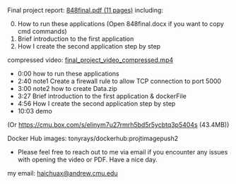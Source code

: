 
Final project report:
[848final.pdf (11 pages)](848final.pdf) 
including:

0. How to run these applications (Open 848final.docx if you want to copy cmd commands)
1. Brief introduction to the first application
2. How I create the second application step by step

compressed video:
[final_project_video_compressed.mp4](final_project_video_compressed.mp4)

- 0:00 how to run these applications
- 2:40 note1 Create a firewall rule to allow TCP connection to port 5000
- 3:00 note2 how to create Data.zip
- 3:27 Brief introduction to the first application & dockerFile
- 4:56 How I create the second application step by step
- 10:03 demo

(Or https://cmu.box.com/s/elinym7u27rmrh5bd5r5ycbtq3p5404s (43.4MB))

Docker Hub images:
tonyrays/dockerhub:projtimagepush2

- Please feel free to reach out to me via email if you encounter any issues with opening the video or PDF. Have a nice day.

my email: haichuax@andrew.cmu.edu
